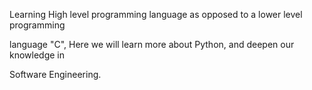 Learning High level programming language as opposed to a lower level programming

language "C", Here we will learn more about Python, and deepen our knowledge in

Software Engineering.
